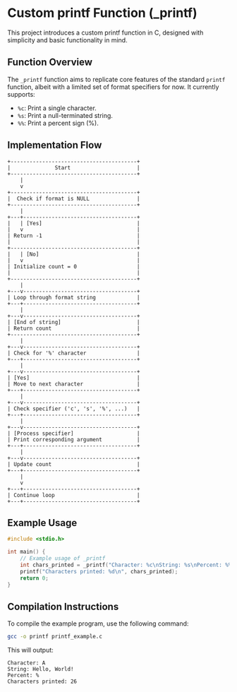 # Custom printf Function (_printf)

This project introduces a custom printf function in C, designed with simplicity and basic functionality in mind.

## Function Overview

The `_printf` function aims to replicate core features of the standard `printf` function, albeit with a limited set of format specifiers for now. It currently supports:

- `%c`: Print a single character.
- `%s`: Print a null-terminated string.
- `%%`: Print a percent sign (%).

## Implementation Flow

```plaintext
+----------------------------------------+
|              Start                     |
+----------------------------------------+
    |
    v
+----------------------------------------+
|  Check if format is NULL               |
+----------------------------------------+
    |
+---+------------------------------------+
|   | [Yes]                              |
|   v                                    |
| Return -1                              |
|                                        |
+----------------------------------------+
|   | [No]                               |
|   v                                    |
| Initialize count = 0                   |
|                                        |
+----------------------------------------+
    |
+---v------------------------------------+
| Loop through format string             |
+---+------------------------------------+
    |
+---v------------------------------------+
| [End of string]                        |
| Return count                           |
+----------------------------------------+
    |
+---v------------------------------------+
| Check for '%' character                |
+---+------------------------------------+
    |
+---v------------------------------------+
| [Yes]                                  |
| Move to next character                 |
+---+------------------------------------+
    |
+---v------------------------------------+
| Check specifier ('c', 's', '%', ...)   |
+---+------------------------------------+
    |
+---v------------------------------------+
| [Process specifier]                    |
| Print corresponding argument           |
+---+------------------------------------+
    |
+---v------------------------------------+
| Update count                           |
+---+------------------------------------+
    |
    v
+---+------------------------------------+
| Continue loop                          |
+---+------------------------------------+    
```

## Example Usage

```c
#include <stdio.h>

int main() {
    // Example usage of _printf
    int chars_printed = _printf("Character: %c\nString: %s\nPercent: %%\n", 'A', "Hello, World!");
    printf("Characters printed: %d\n", chars_printed);
    return 0;
}
```

## Compilation Instructions

To compile the example program, use the following command:

```bash
gcc -o printf printf_example.c
```

This will output:

```
Character: A
String: Hello, World!
Percent: %
Characters printed: 26
```

